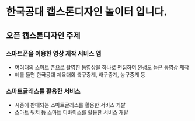 # 한국공대 캡스톤디자인 놀이터 입니다.

## 오픈 캡스톤디자인 주제

### 스마트폰을 이용한 영상 제작 서비스 앱
  * 여러대의 스마트 폰으로 촬영한 동영상을 하나로 편집하여 완성도 높은 동영상 제작
  * 예를 들면 한국공대 쳬육대회 축구중계, 배구중계, 농구중계 등

### 스마트글래스를 활용한 서비스
  * 시중에 판매되는 스마트글래스를 활용한 서비스 개발
  * 스마트 워치 등 스마트 디바이스를 활용한 서비스 개발


